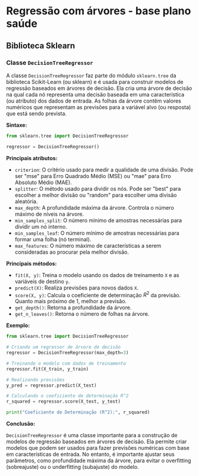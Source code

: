 # Regressão com árvores - base plano saúde

## Biblioteca Sklearn

### Classe `DecisionTreeRegressor`

A classe `DecisionTreeRegressor` faz parte do módulo `sklearn.tree` da biblioteca Scikit-Learn (ou sklearn) e é usada para construir modelos de regressão baseados em árvores de decisão. Ela cria uma árvore de decisão na qual cada nó representa uma decisão baseada em uma característica (ou atributo) dos dados de entrada. As folhas da árvore contêm valores numéricos que representam as previsões para a variável alvo (ou resposta) que está sendo prevista.

**Sintaxe:**

```python
from sklearn.tree import DecisionTreeRegressor

regressor = DecisionTreeRegressor()
```

**Principais atributos:**

- `criterion`: O critério usado para medir a qualidade de uma divisão. Pode ser "mse" para Erro Quadrado Médio (MSE) ou "mae" para Erro Absoluto Médio (MAE).
- `splitter`: O método usado para dividir os nós. Pode ser "best" para escolher a melhor divisão ou "random" para escolher uma divisão aleatória.
- `max_depth`: A profundidade máxima da árvore. Controla o número máximo de níveis na árvore.
- `min_samples_split`: O número mínimo de amostras necessárias para dividir um nó interno.
- `min_samples_leaf`: O número mínimo de amostras necessárias para formar uma folha (nó terminal).
- `max_features`: O número máximo de características a serem consideradas ao procurar pela melhor divisão.

**Principais métodos:**

- `fit(X, y)`: Treina o modelo usando os dados de treinamento `X` e as variáveis de destino `y`.
- `predict(X)`: Realiza previsões para novos dados `X`.
- `score(X, y)`: Calcula o coeficiente de determinação $R^2$ da previsão. Quanto mais próximo de 1, melhor a previsão.
- `get_depth()`: Retorna a profundidade da árvore.
- `get_n_leaves()`: Retorna o número de folhas na árvore.

**Exemplo:**

```python
from sklearn.tree import DecisionTreeRegressor

# Criando um regressor de árvore de decisão
regressor = DecisionTreeRegressor(max_depth=3)

# Treinando o modelo com dados de treinamento
regressor.fit(X_train, y_train)

# Realizando previsões
y_pred = regressor.predict(X_test)

# Calculando o coeficiente de determinação R^2
r_squared = regressor.score(X_test, y_test)

print("Coeficiente de Determinação (R^2):", r_squared)
```

**Conclusão:**

`DecisionTreeRegressor` é uma classe importante para a construção de modelos de regressão baseados em árvores de decisão. Ela permite criar modelos que podem ser usados para fazer previsões numéricas com base em características de entrada. No entanto, é importante ajustar seus parâmetros, como profundidade máxima da árvore, para evitar o overfitting (sobreajuste) ou o underfitting (subajuste) do modelo.